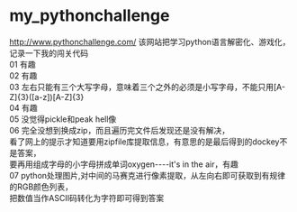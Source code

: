 # my_pythonchallenge
http://www.pythonchallenge.com/
该网站把学习python语言解密化、游戏化，记录一下我的闯关代码  
01 有趣  
02 有趣  
03 左右只能有三个大写字母，意味着三个之外的必须是小写字母，不能只用[A-Z]{3}([a-z])[A-Z]{3}  
04 有趣  
05 没觉得pickle和peak hell像  
06 完全没想到换成zip，而且遍历完文件后发现还是没有解决，  
看了网上的提示才知道要用zipfile库提取信息，有意思的是最后得到的dockey不是答案，  
要再用组成字母的小字母拼成单词oxygen----it's in the air，有趣  
07 python处理图片,对中间的马赛克进行像素提取，从左向右即可获取到有规律的RGB颜色列表，  
把数值当作ASCII码转化为字符即可得到答案